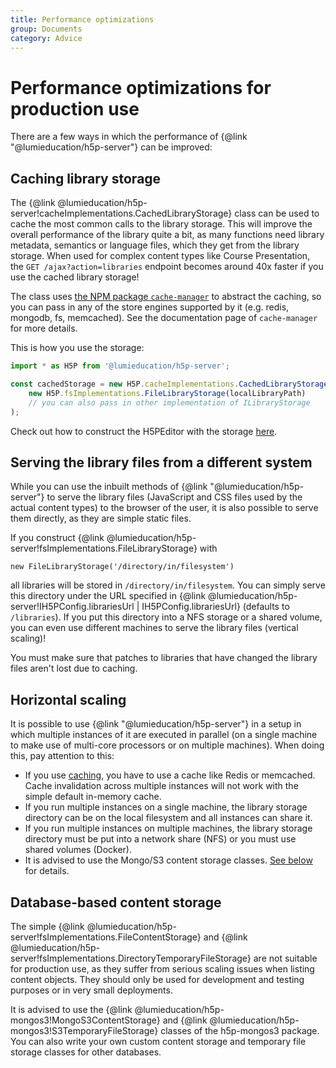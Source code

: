 ```yaml
---
title: Performance optimizations
group: Documents
category: Advice
---
```


# Performance optimizations for production use

There are a few ways in which the performance of
{@link "@lumieducation/h5p-server"} can be improved:

## Caching library storage

The {@link @lumieducation/h5p-server!cacheImplementations.CachedLibraryStorage}
class can be used to cache the most common calls to the library storage. This
will improve the overall performance of the library quite a bit, as many
functions need library metadata, semantics or language files, which they get
from the library storage. When used for complex content types like Course
Presentation, the `GET /ajax?action=libraries` endpoint becomes around 40x
faster if you use the cached library storage!

The class uses [the NPM package
`cache-manager`](https://www.npmjs.com/package/cache-manager) to abstract the
caching, so you can pass in any of the store engines supported by it (e.g.
redis, mongodb, fs, memcached). See the documentation page of `cache-manager`
for more details.

This is how you use the storage:

```javascript
import * as H5P from '@lumieducation/h5p-server';

const cachedStorage = new H5P.cacheImplementations.CachedLibraryStorage(
    new H5P.fsImplementations.FileLibraryStorage(localLibraryPath)
    // you can also pass in other implementation of ILibraryStorage
);
```

Check out how to construct the H5PEditor with the storage
[here](../usage/h5p-editor-constructor.md).

## Serving the library files from a different system

While you can use the inbuilt methods of {@link "@lumieducation/h5p-server"} to
serve the library files (JavaScript and CSS files used by the actual content
types) to the browser of the user, it is also possible to serve them directly,
as they are simple static files.

If you construct {@link
@lumieducation/h5p-server!fsImplementations.FileLibraryStorage} with

`new FileLibraryStorage('/directory/in/filesystem')`

all libraries will be stored in `/directory/in/filesystem`. You can simply serve
this directory under the URL specified in {@link
@lumieducation/h5p-server!IH5PConfig.librariesUrl | IH5PConfig.librariesUrl}
(defaults to `/libraries`). If you put this directory into a NFS storage or a
shared volume, you can even use different machines to serve the library files
(vertical scaling)!

You must make sure that patches to libraries that have changed the library files
aren't lost due to caching.

## Horizontal scaling

It is possible to use {@link "@lumieducation/h5p-server"} in a setup in which
multiple instances of it are executed in parallel (on a single machine to make
use of multi-core processors or on multiple machines). When doing this, pay
attention to this:

- If you use [caching](#caching-library-storage), you have to use a cache like
  Redis or memcached. Cache invalidation across multiple instances will not work
  with the simple default in-memory cache.
- If you run multiple instances on a single machine, the library storage
  directory can be on the local filesystem and all instances can share it.
- If you run multiple instances on multiple machines, the library storage
  directory must be put into a network share (NFS) or you must use shared
  volumes (Docker).
- It is advised to use the Mongo/S3 content storage classes. [See
  below](#database-based-content-storage) for details.

## Database-based content storage

The simple {@link
@lumieducation/h5p-server!fsImplementations.FileContentStorage} and {@link
@lumieducation/h5p-server!fsImplementations.DirectoryTemporaryFileStorage} are
not suitable for production use, as they suffer from serious scaling issues when
listing content objects. They should only be used for development and testing
purposes or in very small deployments.

It is advised to use the {@link
@lumieducation/h5p-mongos3!MongoS3ContentStorage} and {@link
@lumieducation/h5p-mongos3!S3TemporaryFileStorage} classes of the h5p-mongos3
package. You can also write your own custom content storage and temporary file
storage classes for other databases.

